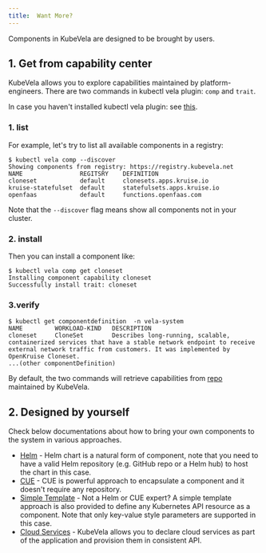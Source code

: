 ```yaml
---
title:  Want More?
---
```


Components in KubeVela are designed to be brought by users.

## 1. Get from capability center

KubeVela allows you to explore capabilities maintained by platform-engineers.
There are two commands in kubectl vela plugin: `comp` and `trait`.

In case you haven't installed kubectl vela plugin: see [this](../../developers/references/kubectl-plugin#install-kubectl-vela-plugin).
### 1. list

For example, let's try to list all available components in a registry:

```shell
$ kubectl vela comp --discover
Showing components from registry: https://registry.kubevela.net
NAME              	REGITSRY	DEFINITION                 	
cloneset          	default	    clonesets.apps.kruise.io
kruise-statefulset	default	    statefulsets.apps.kruise.io
openfaas          	default	    functions.openfaas.com
````
Note that the `--discover` flag means show all components not in your cluster.

### 2. install
Then you can install a component like:

```shell
$ kubectl vela comp get cloneset
Installing component capability cloneset
Successfully install trait: cloneset                                                                                                 
```

### 3.verify

```shell
$ kubectl get componentdefinition  -n vela-system
NAME         WORKLOAD-KIND   DESCRIPTION
cloneset     CloneSet        Describes long-running, scalable, containerized services that have a stable network endpoint to receive external network traffic from customers. It was implemented by OpenKruise Cloneset.
...(other componentDefinition)

```

By default, the two commands will retrieve capabilities from [repo](https://registry.kubevela.net) maintained by KubeVela.

## 2. Designed by yourself 
Check below documentations about how to bring your own components to the system in various approaches.

- [Helm](../../platform-engineers/helm/component) - Helm chart is a natural form of component, note that you need to have a valid Helm repository (e.g. GitHub repo or a Helm hub) to host the chart in this case.
- [CUE](../../platform-engineers/components/custom-component) - CUE is powerful approach to encapsulate a component and it doesn't require any repository.
- [Simple Template](../../platform-engineers/kube/component) - Not a Helm or CUE expert? A simple template approach is also provided to define any Kubernetes API resource as a component. Note that only key-value style parameters are supported in this case.
- [Cloud Services](../../platform-engineers/cloud-services) - KubeVela allows you to declare cloud services as part of the application and provision them in consistent API.